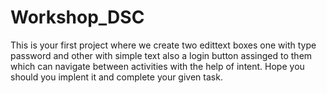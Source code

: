 # Workshop_DSC
This is your first project where we create two edittext boxes one with type password and other with simple text also a login button assinged to them which can navigate between activities with the help of intent.
Hope you should you implent it and complete your given task.
